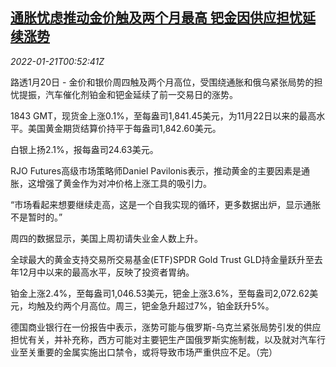<!--1642726863000-->
[通胀忧虑推动金价触及两个月最高 钯金因供应担忧延续涨势](https://cn.reuters.com/article/precious-metals-0120-thur-idCNKBS2JV01W)
------

<div><i>2022-01-21T00:52:41Z</i></div><p>路透1月20日 - 金价和银价周四触及两个月高位，受围绕通胀和俄乌紧张局势的担忧提振，汽车催化剂铂金和钯金延续了前一交易日的涨势。</p><p>1843 GMT，现货金上涨0.1%，至每盎司1,841.45美元，为11月22日以来的最高水平。美国黄金期货结算价持平于每盎司1,842.60美元。</p><p>白银上扬2.1%，报每盎司24.63美元。</p><p>RJO Futures高级市场策略师Daniel Pavilonis表示，推动黄金的主要因素是通胀，这增强了黄金作为对冲价格上涨工具的吸引力。</p><p>“市场看起来想要继续走高，这是一个自我实现的循环，更多数据出炉，显示通胀不是暂时的。”</p><p>周四的数据显示，美国上周初请失业金人数上升。</p><p>全球最大的黄金支持交易所交易基金(ETF)SPDR Gold Trust GLD持金量跃升至去年12月中以来的最高水平，反映了投资者胃纳。</p><p>铂金上涨2.4%，至每盎司1,046.53美元，钯金上涨3.6%，至每盎司2,072.62美元，均触及约两个月高位。周三，钯金急升超过7%，铂金跃升5%。</p><p>德国商业银行在一份报告中表示，涨势可能与俄罗斯-乌克兰紧张局势引发的供应担忧有关，并补充称，西方可能对主要钯生产国俄罗斯实施制裁，以及就对汽车行业至关重要的金属实施出口禁令，或将导致市场严重供应不足。（完）</p>

